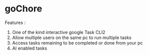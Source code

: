 # goChore
Features :
1) One of the kind interactive google Task CLI2
2) Allow multiple users on the same pc to run multiple tasks
3) Access tasks remaining to be completed or done from your pc
4) AI enabled tasks
